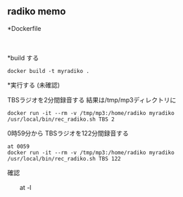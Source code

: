 radiko memo
----


*Dockerfile

　　　　

*build する

    docker build -t myradiko .

*実行する (未確認)

TBSラジオを2分間録音する 結果は/tmp/mp3ディレクトリに

    docker run -it --rm -v /tmp/mp3:/home/radiko myradiko /usr/local/bin/rec_radiko.sh TBS 2
    
0時59分から TBSラジオを122分間録音する

    at 0059
    docker run -it --rm -v /tmp/mp3:/home/radiko myradiko /usr/local/bin/rec_radiko.sh TBS 122
   
 確認
 
 　　at -l
   
